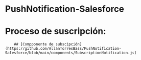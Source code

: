 # PushNotification-Salesforce

# Proceso de suscripción: 
        ## [Compponente de subscipción](https://github.com/AllanTorresBass/PushNotification-Salesforce/blob/main/components/SubscriptionNotification.js)
